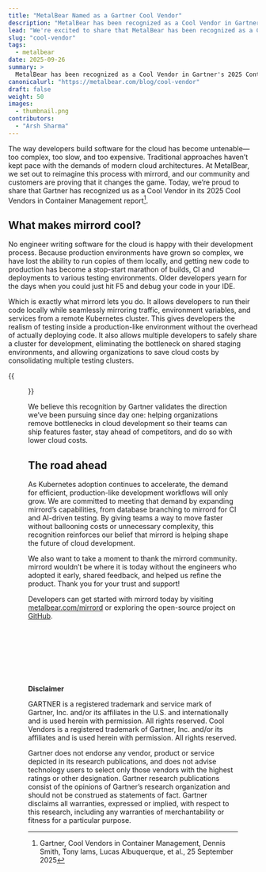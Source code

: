 ```yaml
---
title: "MetalBear Named as a Gartner Cool Vendor"
description: "MetalBear has been recognized as a Cool Vendor in Gartner's 2025 Container Management report for solving the pain points around cloud development."
lead: "We're excited to share that MetalBear has been recognized as a Cool Vendor in Gartner's Cool Vendors 2025 Report in the Container Management category."
slug: "cool-vendor"
tags:
  - metalbear
date: 2025-09-26
summary: >
  MetalBear has been recognized as a Cool Vendor in Gartner's 2025 Container Management report for mirrord, our tool that solves cloud native development friction. mirrord allows developers to run code locally while mirroring traffic and services from remote Kubernetes clusters, enabling production-like testing without deployment overhead. This recognition validates our mission to help teams ship features faster with lower cloud costs and reduced platform team burden.
canonicalurl: "https://metalbear.com/blog/cool-vendor"
draft: false
weight: 50
images:
  - thumbnail.png
contributors:
  - "Arsh Sharma"
---
```


The way developers build software for the cloud has become untenable—too complex, too slow, and too expensive. Traditional approaches haven’t kept pace with the demands of modern cloud architectures. At MetalBear, we set out to reimagine this process with mirrord, and our community and customers are proving that it changes the game. Today, we’re proud to share that Gartner has recognized us as a Cool Vendor in its 2025 Cool Vendors in Container Management report[^1].

## What makes mirrord cool?

No engineer writing software for the cloud is happy with their development process. Because production environments have grown so complex, we have lost the ability to run copies of them locally, and getting new code to production has become a stop-start marathon of builds, CI and deployments to various testing environments. Older developers yearn for the days when you could just hit F5 and debug your code in your IDE.

Which is exactly what mirrord lets you do. It allows developers to run their code locally while seamlessly mirroring traffic, environment variables, and services from a remote Kubernetes cluster. This gives developers the realism of testing inside a production-like environment without the overhead of actually deploying code. It also allows multiple developers to safely share a cluster for development, eliminating the bottleneck on shared staging environments, and allowing organizations to save cloud costs by consolidating multiple testing clusters.

{{<figure src="dev-loop.png" title="Fast, concurrent development with mirrord" alt="image showing how mirrord simplifies the dev loop" height="100%" width="100%">}}

We believe this recognition by Gartner validates the direction we’ve been pursuing since day one: helping organizations remove bottlenecks in cloud development so their teams can ship features faster, stay ahead of competitors, and do so with lower cloud costs.

## The road ahead

As Kubernetes adoption continues to accelerate, the demand for efficient, production-like development workflows will only grow. We are committed to meeting that demand by expanding mirrord’s capabilities, from database branching to mirrord for CI and AI-driven testing. By giving teams a way to move faster without ballooning costs or unnecessary complexity, this recognition reinforces our belief that mirrord is helping shape the future of cloud development.

We also want to take a moment to thank the mirrord community. mirrord wouldn’t be where it is today without the engineers who adopted it early, shared feedback, and helped us refine the product. Thank you for your trust and support!

Developers can get started with mirrord today by visiting [metalbear.com/mirrord](https://metalbear.com/mirrord) or exploring the open-source project on [GitHub](https://github.com/metalbear-co/mirrord).



[^1]: Gartner, Cool Vendors in Container Management, Dennis Smith, Tony Iams, Lucas Albuquerque, et al., 25 September 2025

<br/>
<br/>
<br/>
<br/>
<br/>
<br/>

**Disclaimer**

GARTNER is a registered trademark and service mark of Gartner, Inc. and/or its affiliates in the U.S. and internationally and is used herein with permission. All rights reserved. Cool Vendors is a registered trademark of Gartner, Inc. and/or its affiliates and is used herein with permission. All rights reserved.

Gartner does not endorse any vendor, product or service depicted in its research publications, and does not advise technology users to select only those vendors with the highest ratings or other designation. Gartner research publications consist of the opinions of Gartner’s research organization and should not be construed as statements of fact. Gartner disclaims all warranties, expressed or implied, with respect to this research, including any warranties of merchantability or fitness for a particular purpose.